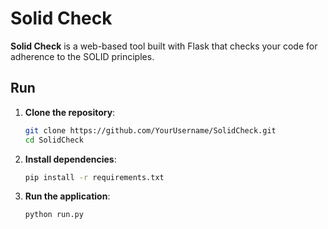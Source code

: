 # Solid Check

**Solid Check** is a web-based tool built with Flask that checks your code for adherence to the SOLID principles.


## Run

1. **Clone the repository**:
   ```bash
   git clone https://github.com/YourUsername/SolidCheck.git
   cd SolidCheck
    ```   

2. **Install dependencies**:
    ```bash
    pip install -r requirements.txt
    ```

2. **Run the application**:
    ```bash
    python run.py
    ```